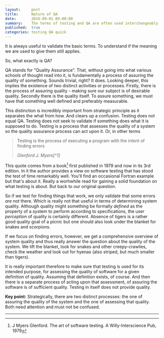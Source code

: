```yaml
---
layout:     post
title:      Nature of QA
date:       2016-09-01 09:00:00
summary:    The terms of testing and QA are often used interchangeably and in ways that forget or obscure their initial meanings. We'll try to rectify that by referring to a classic text on the topic 
published:  true
categories: testing QA quick
---
```


It is always useful to validate the basic terms. To understand if the meaning we are used to give them still applies. 

So, what exactly is QA? 

QA stands for "Quality Assurance". That, without going into what various schools of thought read into it, is fundamentally a process of assuring the quality of something. Sounds trivial, right? It does. Looking deeper, this implies the existence of two distinct activities or processes. Firstly, there is the process of assuring quality - making sure our subject is of desirable quality. Secondly there is the quality itself. To assure something, we must have that something well defined and preferably measurable. 

This distinction is incredibly important from strategic principle as it separates the what from how. And clears up a confusion. Testing does not equal QA. Testing does not seek to validate if something does what it is supposed to do. Testing is a process that assesses the quality of a system so the quality assurance process can act upon it. Or, in other terms

<blockquote>
  <p>
	Testing is the process of executing a program with the intent of finding errors
  </p>
  <footer><cite title="Glenford J. Myers">Glenford J. Myers[^1]</cite></footer>
</blockquote>

This quote comes from a book[^1] first published in 1979 and now in its 3rd edition. In it the author provides  a view on software testing that has stood the test of time remarkably well. You'll find an occasional Fortran example but that's about it. Really a worhwhile read for gaining a solid foundation on what testing is about. But back to our original question.

So if we test for finding things that work, we only validate that some errors _are not_ there. Which is really not that useful in terms of determining system quality. Although quality might something be formally _defined_ as the property of a system to perform according to specifications, the user _perception_ of quality is certainly different. Absence of tigers is a rather good quality goal of a picnic but one should also look under the blanket for snakes and scorpions.

If we focus on finding errors, however, we get a comprehensive overview of system quality and thus really answer the question about the quality of the system. We lift the blanket, look for snakes and other creepy-crawlies, check the weather and look out for hyenas (also striped, but much smaller than tigers).

It is really important therefore to make sure that testing is used for its intended purpose, for assessing the quality of software for a given definition of quality. Assuming that definition exists, of course. And then there is a separate process of acting upon that assessment, of assuring the software is of sufficient quality. Testing in itself does not provide quality. 

__Key point:__ Strategically, there are two distinct processes: the one of assuring the quality of the system and the one of assessing that quality. Both need attention and must not be confused. 

---

[^1]:  J Myers Glenford. The art of software testing. A Willy-Interscience Pub, 1979
